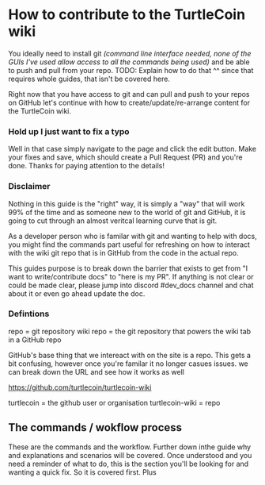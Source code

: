 # How to contribute to the TurtleCoin wiki

You ideally need to install git _(command line interface needed, none of the GUIs I've used allow access to all the commands being used)_ and be able to push and pull from your repo.
    TODO: Explain how to do that ^^ since that requires whole guides, that isn't be covered here.

Right now that you have access to git and can pull and push to your repos on GitHub let's continue with how to create/update/re-arrange content for the TurtleCoin wiki.

### Hold up I just want to fix a typo

Well in that case simply navigate to the page and click the edit button. Make your fixes and save, which should create a Pull Request (PR) and you're done. Thanks for paying attention to the details!

### Disclaimer

Nothing in this guide is the "right" way, it is simply a "way" that will work 99% of the time and as someone new to the world of git and GitHub, it is going to cut through an almost veritcal learning curve that is git.

As a developer person who is familar with git and wanting to help with docs, you might find the commands part useful for refreshing on how to interact with the wiki git repo that is in GitHub from the code in the actual repo.

This guides purpose is to break down the barrier that exists to get from "I want to write/contribute docs" to "here is my PR". If anything is not clear or could be made clear, please jump into discord #dev_docs channel and chat about it or even go ahead update the doc.

### Defintions

repo = git repository
wiki repo = the git repository that powers the wiki tab in a GitHub repo

GitHub's base thing that we intereact with on the site is a repo. This gets a bit confusing, however once you're familar it no longer casues issues. we can break down the URL and see how it works as well

https://github.com/turtlecoin/turtlecoin-wiki

turtlecoin = the github user or organisation
turtlecoin-wiki = repo

 

## The commands / wokflow process

These are the commands and the workflow. Further down inthe guide why and explanations and scenarios will be covered. Once understood and you need a reminder of what to do, this is the section you'll be looking for and wanting a quick fix. So it is covered first. Plus 